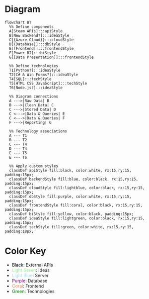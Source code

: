 # Diagram

```mermaid
flowchart BT
  %% Define components
  A[Steam APIs]:::apiStyle
  B[New Backend?]:::ideaStyle
  C{{Azure Cloud}}:::cloudStyle
  D[(Database)]:::dbStyle
  E[[Frontend]]:::frontendStyle
  F[Power BI]:::biStyle
  G[[Data Presentation]]:::frontendStyle

  %% Define technologies
  T1[Python?]:::ideaStyle
  T2[C# & Win Forms?]:::ideaStyle
  T4[SQL]:::techStyle
  T5[HTML CSS JavaScript]:::techStyle
  T6[Node.js?]:::ideaStyle

  %% Diagram connections
  A --->|Raw Data| B
  B --->|Clean Data| C
  C --->|Stored Data| D
  C <--->|Data & Queries| E
  C <--->|Data & Queries| F
  F --->|Reporting| G
  
  %% Technology associations
  A --- T1
  B --- T2
  C --- T4
  D --- T4
  E --- T5
  E --- T6

  %% Apply custom styles
  classDef apiStyle fill:black, color:white, rx:15,ry:15, padding:15px;
  classDef backendStyle fill:blue, color:black, rx:15,ry:15, padding:15px;
  classDef cloudStyle fill:lightblue, color:black, rx:15,ry:15, padding:15px;
  classDef dbStyle fill:purple, color:white, rx:15,ry:15, padding:15px;
  classDef frontendStyle fill:coral, color:black, rx:15,ry:15, padding:15px;
  classDef biStyle fill:yellow, color:black, padding:15px;
  classDef ideaStyle fill:lightgreen, color:black, rx:15,ry:15, padding:15px;
  classDef techStyle fill:green, color:white, rx:15,ry:15, padding:18px;
```

# Color Key

- <span style="color:black">Black</span>: External APIs
- <span style="color:lightgreen">Light Green</span>: Ideas
- <span style="color:lightblue">Light Blue</span>: Server
- <span style="color:purple">Purple</span>: Database
- <span style="color:coral">Coral</span>: Frontend
- <span style="color:green">Green</span>: Technologies
